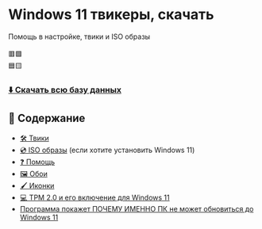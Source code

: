 # Windows 11 твикеры, скачать
Помощь в настройке, твики и ISO образы
<br><br>
🟥🟩
<br>
🟦🟨
### [⬇️ Скачать всю базу данных](https://github.com/windows11help/windows11/archive/refs/heads/main.zip)
## 📒 Содержание
- [🛠️ Твики](https://github.com/windows11help/windows11/tree/main/%D1%82%D0%B2%D0%B8%D0%BA%D0%B8)
- [💿 ISO образы](https://github.com/windows11help/windows11/blob/main/ISO.md) (если хотите установить Windows 11)
- [❓ Помощь](https://github.com/awesome-windows11/windows11/tree/main/help)
- [🖼️ Обои](https://github.com/windows11help/windows11/tree/main/wallpaper)
- [🖌️ Иконки](https://github.com/windows11help/windows11/tree/main/%D0%B8%D0%BA%D0%BE%D0%BD%D0%BA%D0%B8)
- [💻 TPM 2.0 и его включение для Windows 11](https://github.com/awesome-windows11/windows11/blob/main/tpm.md)
- [Программа покажет ПОЧЕМУ ИМЕННО ПК не может обновиться до Windows 11](https://github.com/awesome-windows11/windows11/blob/main/apps/WhyNotWin11.exe)
